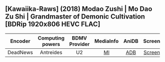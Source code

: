 ## [Kawaiika-Raws] (2018) Modao Zushi | Mo Dao Zu Shi | Grandmaster of Demonic Cultivation [BDRip 1920x806 HEVC FLAC]

| Encoder  | Computing powers | BDMV Provider | MediaInfo | AniDB |  Screens  |
| :------: | :--------------: | :-----------: | :-------: | :---: | :-------: |
| DeadNews |    Antreides     |      U2       |   [MI]    | [ADB] | [Screens] |

[adb]: https://anidb.net/anime/14162
[mi]: https://bin.disroot.org/?3d22138582b9e0b5#CrenB5yLZSErLNZ81mzJqGmjxrPNJprnK6T2QD6VTxAG
[screens]: https://slow.pics/c/rbr7HV35
